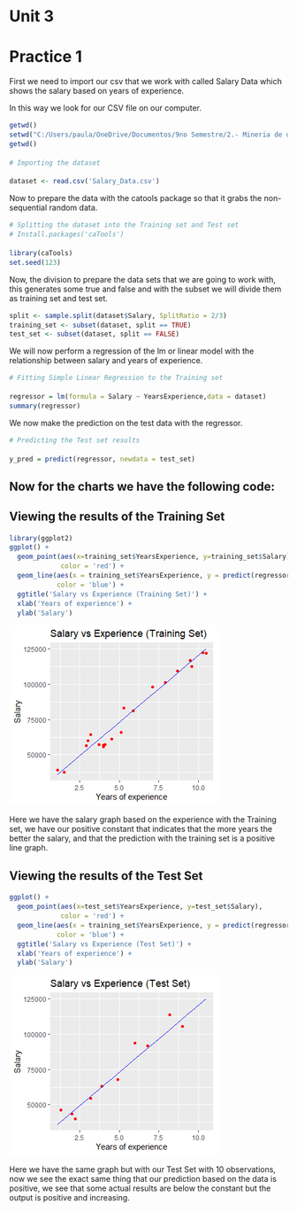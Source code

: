 # Unit 3

# Practice 1 

First we need to import our csv that we work with called Salary Data which shows the salary based on years of experience.

In this way we look for our CSV file on our computer.

```R
getwd()
setwd("C:/Users/paula/OneDrive/Documentos/9no Semestre/2.- Mineria de datos/Unidad 3")
getwd()

# Importing the dataset

dataset <- read.csv('Salary_Data.csv')
```

Now to prepare the data with the catools package so that it grabs the non-sequential random data.

```R
# Splitting the dataset into the Training set and Test set
# Install.packages('caTools')

library(caTools)
set.seed(123)
```

Now, the division to prepare the data sets that we are going to work with, this generates some true and false and with the subset we will divide them as training set and test set.

```R
split <- sample.split(dataset$Salary, SplitRatio = 2/3)
training_set <- subset(dataset, split == TRUE)
test_set <- subset(dataset, split == FALSE)
```

We will now perform a regression of the lm or linear model with the relationship between salary and years of experience.

```R
# Fitting Simple Linear Regression to the Training set

regressor = lm(formula = Salary ~ YearsExperience,data = dataset)
summary(regressor)
```

We now make the prediction on the test data with the regressor.

```R
# Predicting the Test set results

y_pred = predict(regressor, newdata = test_set)
```

## Now for the charts we have the following code:

## Viewing the results of the Training Set

```R
library(ggplot2)
ggplot() +
  geom_point(aes(x=training_set$YearsExperience, y=training_set$Salary),
             color = 'red') +
  geom_line(aes(x = training_set$YearsExperience, y = predict(regressor, newdata = training_set)),
            color = 'blue') +
  ggtitle('Salary vs Experience (Training Set)') +
  xlab('Years of experience') +
  ylab('Salary')
```
![](https://github.com/BrayanBaltazar/data-mining/blob/Unit_3/Practice/Training%20Set.png)

Here we have the salary graph based on the experience with the Training set, we have our positive constant that indicates that the more years the better the salary, and that the prediction with the training set is a positive line graph.

## Viewing the results of the Test Set

```R
ggplot() +
  geom_point(aes(x=test_set$YearsExperience, y=test_set$Salary),
             color = 'red') +
  geom_line(aes(x = training_set$YearsExperience, y = predict(regressor, newdata = training_set)),
            color = 'blue') +
  ggtitle('Salary vs Experience (Test Set)') +
  xlab('Years of experience') +
  ylab('Salary')
```
![](https://github.com/BrayanBaltazar/data-mining/blob/Unit_3/Practice/Test%20Set.png)

Here we have the same graph but with our Test Set with 10 observations, now we see the exact same thing that our prediction based on the data is positive, we see that some actual results are below the constant but the output is positive and increasing.